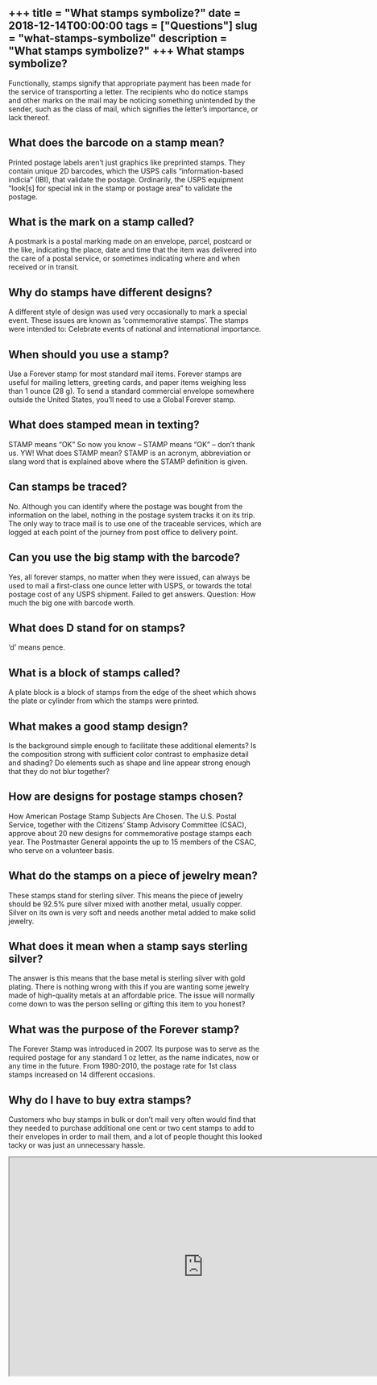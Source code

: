 +++
title = "What stamps symbolize?"
date = 2018-12-14T00:00:00
tags = ["Questions"]
slug = "what-stamps-symbolize"
description = "What stamps symbolize?"
+++
What stamps symbolize?
----------------------

Functionally, stamps signify that appropriate payment has been made for the service of transporting a letter. The recipients who do notice stamps and other marks on the mail may be noticing something unintended by the sender, such as the class of mail, which signifies the letter’s importance, or lack thereof.

What does the barcode on a stamp mean?
--------------------------------------

Printed postage labels aren’t just graphics like preprinted stamps. They contain unique 2D barcodes, which the USPS calls “information-based indicia” (IBI), that validate the postage. Ordinarily, the USPS equipment “look\[s\] for special ink in the stamp or postage area” to validate the postage.

What is the mark on a stamp called?
-----------------------------------

A postmark is a postal marking made on an envelope, parcel, postcard or the like, indicating the place, date and time that the item was delivered into the care of a postal service, or sometimes indicating where and when received or in transit.

Why do stamps have different designs?
-------------------------------------

A different style of design was used very occasionally to mark a special event. These issues are known as ‘commemorative stamps’. The stamps were intended to: Celebrate events of national and international importance.

When should you use a stamp?
----------------------------

Use a Forever stamp for most standard mail items. Forever stamps are useful for mailing letters, greeting cards, and paper items weighing less than 1 ounce (28 g). To send a standard commercial envelope somewhere outside the United States, you’ll need to use a Global Forever stamp.

What does stamped mean in texting?
----------------------------------

STAMP means “OK” So now you know – STAMP means “OK” – don’t thank us. YW! What does STAMP mean? STAMP is an acronym, abbreviation or slang word that is explained above where the STAMP definition is given.

Can stamps be traced?
---------------------

No. Although you can identify where the postage was bought from the information on the label, nothing in the postage system tracks it on its trip. The only way to trace mail is to use one of the traceable services, which are logged at each point of the journey from post office to delivery point.

Can you use the big stamp with the barcode?
-------------------------------------------

Yes, all forever stamps, no matter when they were issued, can always be used to mail a first-class one ounce letter with USPS, or towards the total postage cost of any USPS shipment. Failed to get answers. Question: How much the big one with barcode worth.

What does D stand for on stamps?
--------------------------------

‘d’ means pence.

What is a block of stamps called?
---------------------------------

A plate block is a block of stamps from the edge of the sheet which shows the plate or cylinder from which the stamps were printed.

What makes a good stamp design?
-------------------------------

Is the background simple enough to facilitate these additional elements? Is the composition strong with sufficient color contrast to emphasize detail and shading? Do elements such as shape and line appear strong enough that they do not blur together?

How are designs for postage stamps chosen?
------------------------------------------

How American Postage Stamp Subjects Are Chosen. The U.S. Postal Service, together with the Citizens’ Stamp Advisory Committee (CSAC), approve about 20 new designs for commemorative postage stamps each year. The Postmaster General appoints the up to 15 members of the CSAC, who serve on a volunteer basis.

What do the stamps on a piece of jewelry mean?
----------------------------------------------

These stamps stand for sterling silver. This means the piece of jewelry should be 92.5% pure silver mixed with another metal, usually copper. Silver on its own is very soft and needs another metal added to make solid jewelry.

What does it mean when a stamp says sterling silver?
----------------------------------------------------

The answer is this means that the base metal is sterling silver with gold plating. There is nothing wrong with this if you are wanting some jewelry made of high-quality metals at an affordable price. The issue will normally come down to was the person selling or gifting this item to you honest?

What was the purpose of the Forever stamp?
------------------------------------------

The Forever Stamp was introduced in 2007. Its purpose was to serve as the required postage for any standard 1 oz letter, as the name indicates, now or any time in the future. From 1980-2010, the postage rate for 1st class stamps increased on 14 different occasions.

Why do I have to buy extra stamps?
----------------------------------

Customers who buy stamps in bulk or don’t mail very often would find that they needed to purchase additional one cent or two cent stamps to add to their envelopes in order to mail them, and a lot of people thought this looked tacky or was just an unnecessary hassle.

<iframe allow="accelerometer; autoplay; clipboard-write; encrypted-media; gyroscope; picture-in-picture" allowfullscreen="" class="__youtube_prefs__  epyt-is-override  no-lazyload" data-no-lazy="1" data-origheight="433" data-origwidth="770" data-skipgform_ajax_framebjll="" height="433" id="_ytid_11582" loading="lazy" src="https://www.youtube.com/embed/NBxohYdM2NI?enablejsapi=1&autoplay=0&cc_load_policy=0&cc_lang_pref=&iv_load_policy=1&loop=0&modestbranding=0&rel=1&fs=1&playsinline=0&autohide=2&theme=dark&color=red&controls=1&" title="YouTube player" width="770"></iframe>